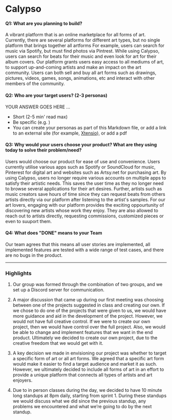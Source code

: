 # Calypso

#### Q1: What are you planning to build?
A vibrant platform that is an online marketplace for all forms of art. Currently, there are several platforms for different art types, but no single platform that brings together all artforms For example, users can search for music via Spotify, but must find photos via Pintrest. While using Calypso, users can search for beats for their music and even look for art for their album covers. Our platform grants users easy access to all mediums of art, to support up-and-coming artists and make an impact on the art community. Users can both sell and buy all art forms such as drawings, pictures, videos, games, songs, animations, etc and interact with other members of the community. 


#### Q2: Who are your target users? (2-3 personas)

YOUR ANSWER GOES HERE ...

 * Short (2-5 min' read max)
 * Be specific (e.g. )
 * You can create your personas as part of this Markdown file, or add a link to an external site (for example, [Xtensio](https://xtensio.com/user-persona/)), or add a pdf

#### Q3: Why would your users choose your product? What are they using today to solve their problem/need?

Users would choose our product for ease of use and convenience. Users currently utilise various apps such as Spotify or SoundCloud for music, Pinterest for digital art and websites such as Artsy.net for purchasing art. By using Calypso, users no longer require various accounts on multiple apps to satisfy their artistic needs. This saves the user time as they no longer need to browse several applications for their art desires. Further, artists such as music creators save hours of time since they can request beats from others artists directly via our platform after listening to the artist's samples. For our art lovers, engaging with our platform provides the exciting oppourtunity of discovering new artists whose work they enjoy. They are also allowed to reach out to artists directly, requesting commissions, customized pieces or even to suuport them. 


#### Q4: What does "DONE" means to your Team 
Our team agrees that this means all user stories are implemented, all implemented features are tested with a wide range of test cases, and there are no bugs in the product. 

----



### Highlights

1. Our group was formed through the combination of two groups, and we set up a Discord server for communication. 

2. A major discussion that came up during our first meeting was choosing between one of the projects suggested in class and creating our own. If we chose to do one of the projects that were given to us, we would have more guidance and aid in the development of the project. However, we would not have full creative control. If we were to create our own project, then we would have control over the full project. Also, we would be able to change and implement features that we want in the end product. Ultimately we decided to create our own project, due to the creative freedom that we would get with it. 

3. A key decision we made in envisioning our project was whether to target a specific form of art or all art forms. We agreed that a specific art form would make it easier to find a target audience and market it as such. However, we ultimately decided to include all forms of art in an effort to provide a unique platform that connects all types of artists and art enjoyers.

4. Due to in person classes during the day, we decided to have 10 minute long standups at 8pm daily, starting from sprint 1. During these standups we would discuss what we did since the previous standup, any problems we encountered and what we’re going to do by the next standup. 
